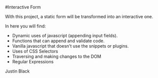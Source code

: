 #Interactive Form

With this project, a static form will be transformed into an interactive one. 

In here you will find:
- Dynamic uses of javascript (appending input fields).
- Functions that can append and validate code.
- Vanilla javascript that doesn't use the snippets or plugins.
- Uses of CSS Selectors
- Traversing and making changes to the DOM
- Regular Expressions 

Justin Black 
